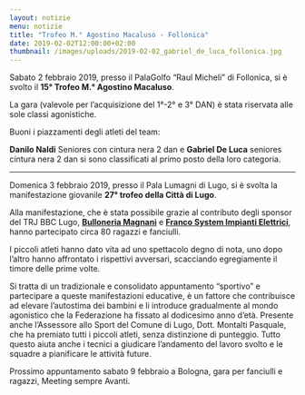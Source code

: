 ```yaml
---
layout: notizie
menu: notizie
title: "Trofeo M.° Agostino Macaluso - Follonica"
date: 2019-02-02T12:00:00+02:00
thumbnail: /images/uploads/2019-02-02_gabriel_de_luca_follonica.jpg
---
```


Sabato 2 febbraio 2019, presso il PalaGolfo “Raul Micheli” di Follonica, si è svolto il **15° Trofeo M.° Agostino Macaluso**.

La gara (valevole per l’acquisizione del 1°-2° e 3° DAN) è stata riservata alle sole classi agonistiche.

Buoni i piazzamenti degli atleti del team:

**Danilo Naldi** Seniores con cintura nera 2 dan e **Gabriel De Luca** seniores cintura nera 2 dan si sono classificati al primo posto della loro categoria.

---

Domenica 3 febbraio 2019, presso il Pala Lumagni di Lugo, si è svolta la manifestazione giovanile **27° trofeo della Città di Lugo**.

Alla manifestazione, che è stata possibile grazie al contributo degli sponsor del TRJ BBC Lugo, **[Bulloneria Magnani][magnani]** e **[Franco System Impianti Elettrici][franco system]**, hanno partecipato circa 80 ragazzi e fanciulli.

I piccoli atleti hanno dato vita ad uno spettacolo degno di nota, uno dopo l’altro hanno affrontato i rispettivi avversari, scacciando egregiamente il timore delle prime volte.

Si tratta di un tradizionale e consolidato appuntamento “sportivo” e partecipare a queste manifestazioni educative, è un fattore che contribuisce ad elevare l’autostima dei bambini e li introduce gradualmente al mondo agonistico che la Federazione ha fissato al dodicesimo anno d’età.
Presente anche l’Assessore allo Sport del Comune di Lugo, Dott. Montalti Pasquale, che ha premiato tutti i piccoli atleti, senza distinzione di punteggio. 
Tutto questo aiuta anche i tecnici a giudicare l’andamento del lavoro svolto e le squadre a pianificare le attività future.

Prossimo appuntamento sabato 9 febbraio a Bologna, gara per fanciulli e ragazzi, Meeting sempre Avanti.


[magnani]: http://www.bulloneriamagnani.com/it/aziendastoria.php?header=1&lingua=italiano
[franco system]: http://www.francosystem.it/